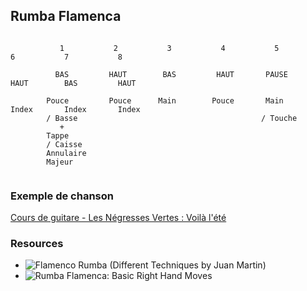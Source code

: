 ## Rumba Flamenca

```

           1           2           3           4           5           6           7           8
                                                                                              
          BAS         HAUT        BAS         HAUT       PAUSE        HAUT        BAS         HAUT
                                                                                              
        Pouce         Pouce      Main        Pouce       Main         Index       Index       Index
        / Basse                                         / Touche                            
           +
        Tappe
        / Caisse 
        Annulaire
        Majeur
        

```

### Exemple de chanson

[Cours de guitare - Les Négresses Vertes : Voilà l'été ](https://www.youtube.com/watch?v=UuzXoJ1E13o)

### Resources
* ![Flamenco Rumba (Different Techniques by Juan Martin) ](https://www.youtube.com/watch?v=kEpQcgHWBWk&feature=youtu.be&t=54s)
* ![Rumba Flamenca: Basic Right Hand Moves](https://www.youtube.com/watch?v=77ScJgcOhZ0)

